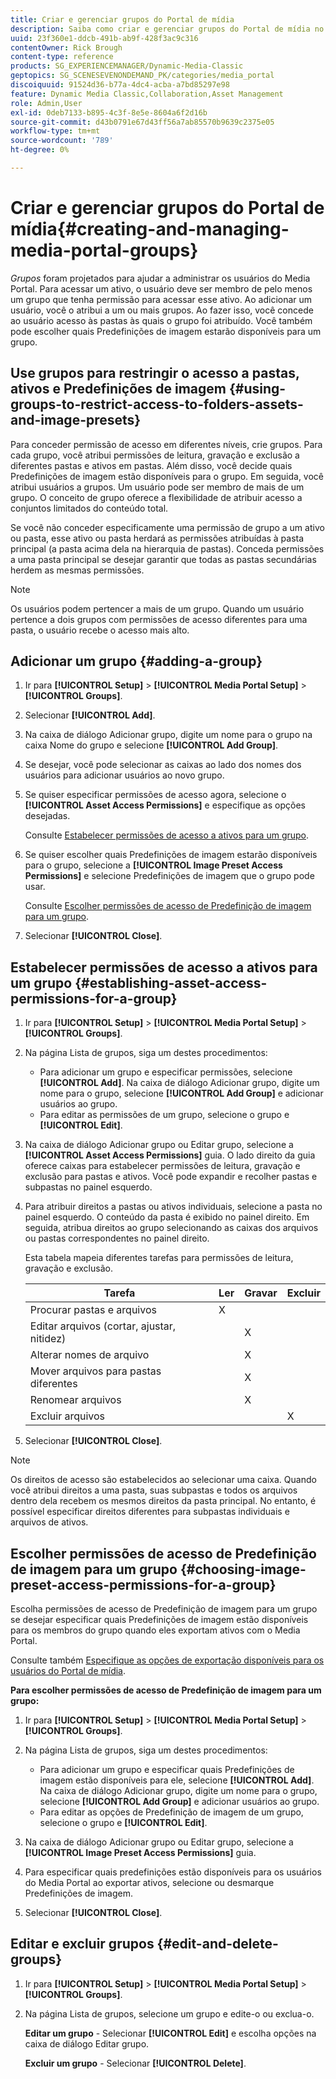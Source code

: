 ```yaml
---
title: Criar e gerenciar grupos do Portal de mídia
description: Saiba como criar e gerenciar grupos do Portal de mídia no Adobe Dynamic Media Classic.
uuid: 23f360e1-ddcb-491b-ab9f-428f3ac9c316
contentOwner: Rick Brough
content-type: reference
products: SG_EXPERIENCEMANAGER/Dynamic-Media-Classic
geptopics: SG_SCENESEVENONDEMAND_PK/categories/media_portal
discoiquuid: 91524d36-b77a-4dc4-acba-a7bd85297e98
feature: Dynamic Media Classic,Collaboration,Asset Management
role: Admin,User
exl-id: 0deb7133-b895-4c3f-8e5e-8604a6f2d16b
source-git-commit: d43b0791e67d43ff56a7ab85570b9639c2375e05
workflow-type: tm+mt
source-wordcount: '789'
ht-degree: 0%

---
```


# Criar e gerenciar grupos do Portal de mídia{#creating-and-managing-media-portal-groups}

*Grupos* foram projetados para ajudar a administrar os usuários do Media Portal. Para acessar um ativo, o usuário deve ser membro de pelo menos um grupo que tenha permissão para acessar esse ativo. Ao adicionar um usuário, você o atribui a um ou mais grupos. Ao fazer isso, você concede ao usuário acesso às pastas às quais o grupo foi atribuído. Você também pode escolher quais Predefinições de imagem estarão disponíveis para um grupo.

## Use grupos para restringir o acesso a pastas, ativos e Predefinições de imagem {#using-groups-to-restrict-access-to-folders-assets-and-image-presets}

Para conceder permissão de acesso em diferentes níveis, crie grupos. Para cada grupo, você atribui permissões de leitura, gravação e exclusão a diferentes pastas e ativos em pastas. Além disso, você decide quais Predefinições de imagem estão disponíveis para o grupo. Em seguida, você atribui usuários a grupos. Um usuário pode ser membro de mais de um grupo. O conceito de grupo oferece a flexibilidade de atribuir acesso a conjuntos limitados do conteúdo total.

Se você não conceder especificamente uma permissão de grupo a um ativo ou pasta, esse ativo ou pasta herdará as permissões atribuídas à pasta principal (a pasta acima dela na hierarquia de pastas). Conceda permissões a uma pasta principal se desejar garantir que todas as pastas secundárias herdem as mesmas permissões.

>[!NOTE]
>
>Os usuários podem pertencer a mais de um grupo. Quando um usuário pertence a dois grupos com permissões de acesso diferentes para uma pasta, o usuário recebe o acesso mais alto.

## Adicionar um grupo {#adding-a-group}

1. Ir para **[!UICONTROL Setup]** > **[!UICONTROL Media Portal Setup]** > **[!UICONTROL Groups]**.
1. Selecionar **[!UICONTROL Add]**.
1. Na caixa de diálogo Adicionar grupo, digite um nome para o grupo na caixa Nome do grupo e selecione **[!UICONTROL Add Group]**.
1. Se desejar, você pode selecionar as caixas ao lado dos nomes dos usuários para adicionar usuários ao novo grupo.
1. Se quiser especificar permissões de acesso agora, selecione o **[!UICONTROL Asset Access Permissions]** e especifique as opções desejadas.

   Consulte [Estabelecer permissões de acesso a ativos para um grupo](creating-media-portal-groups.md#establishing_asset_access_permissions_for_a_group).

1. Se quiser escolher quais Predefinições de imagem estarão disponíveis para o grupo, selecione a **[!UICONTROL Image Preset Access Permissions]** e selecione Predefinições de imagem que o grupo pode usar.

   Consulte [Escolher permissões de acesso de Predefinição de imagem para um grupo](creating-media-portal-groups.md#choosing_image_preset_access_permissions_for_a_group).

1. Selecionar **[!UICONTROL Close]**.

## Estabelecer permissões de acesso a ativos para um grupo {#establishing-asset-access-permissions-for-a-group}

1. Ir para **[!UICONTROL Setup]** > **[!UICONTROL Media Portal Setup]** > **[!UICONTROL Groups]**.
1. Na página Lista de grupos, siga um destes procedimentos:

   * Para adicionar um grupo e especificar permissões, selecione **[!UICONTROL Add]**. Na caixa de diálogo Adicionar grupo, digite um nome para o grupo, selecione **[!UICONTROL Add Group]** e adicionar usuários ao grupo.
   * Para editar as permissões de um grupo, selecione o grupo e **[!UICONTROL Edit]**.

1. Na caixa de diálogo Adicionar grupo ou Editar grupo, selecione a **[!UICONTROL Asset Access Permissions]** guia. O lado direito da guia oferece caixas para estabelecer permissões de leitura, gravação e exclusão para pastas e ativos. Você pode expandir e recolher pastas e subpastas no painel esquerdo.
1. Para atribuir direitos a pastas ou ativos individuais, selecione a pasta no painel esquerdo. O conteúdo da pasta é exibido no painel direito. Em seguida, atribua direitos ao grupo selecionando as caixas dos arquivos ou pastas correspondentes no painel direito.

   Esta tabela mapeia diferentes tarefas para permissões de leitura, gravação e exclusão.

   | Tarefa | Ler | Gravar | Excluir |
   | --- | --- | --- | --- |
   | Procurar pastas e arquivos | X |  |  |
   | Editar arquivos (cortar, ajustar, nitidez) |  | X |  |
   | Alterar nomes de arquivo |  | X |  |
   | Mover arquivos para pastas diferentes |  | X |  |
   | Renomear arquivos |  | X |  |
   | Excluir arquivos |  |  | X |

1. Selecionar **[!UICONTROL Close]**.

>[!NOTE]
>
>Os direitos de acesso são estabelecidos ao selecionar uma caixa. Quando você atribui direitos a uma pasta, suas subpastas e todos os arquivos dentro dela recebem os mesmos direitos da pasta principal. No entanto, é possível especificar direitos diferentes para subpastas individuais e arquivos de ativos.

## Escolher permissões de acesso de Predefinição de imagem para um grupo {#choosing-image-preset-access-permissions-for-a-group}

Escolha permissões de acesso de Predefinição de imagem para um grupo se desejar especificar quais Predefinições de imagem estão disponíveis para os membros do grupo quando eles exportam ativos com o Media Portal.

Consulte também [Especifique as opções de exportação disponíveis para os usuários do Portal de mídia](specifying-export-options-available-media.md#specifying_export_options_available_to_media_portal_users).

**Para escolher permissões de acesso de Predefinição de imagem para um grupo:**

1. Ir para **[!UICONTROL Setup]** > **[!UICONTROL Media Portal Setup]** > **[!UICONTROL Groups]**.
1. Na página Lista de grupos, siga um destes procedimentos:

   * Para adicionar um grupo e especificar quais Predefinições de imagem estão disponíveis para ele, selecione **[!UICONTROL Add]**. Na caixa de diálogo Adicionar grupo, digite um nome para o grupo, selecione **[!UICONTROL Add Group]** e adicionar usuários ao grupo.
   * Para editar as opções de Predefinição de imagem de um grupo, selecione o grupo e **[!UICONTROL Edit]**.

1. Na caixa de diálogo Adicionar grupo ou Editar grupo, selecione a **[!UICONTROL Image Preset Access Permissions]** guia.
1. Para especificar quais predefinições estão disponíveis para os usuários do Media Portal ao exportar ativos, selecione ou desmarque Predefinições de imagem.
1. Selecionar **[!UICONTROL Close]**.

## Editar e excluir grupos {#edit-and-delete-groups}

1. Ir para **[!UICONTROL Setup]** > **[!UICONTROL Media Portal Setup]** > **[!UICONTROL Groups]**.
1. Na página Lista de grupos, selecione um grupo e edite-o ou exclua-o.

   **Editar um grupo** - Selecionar **[!UICONTROL Edit]** e escolha opções na caixa de diálogo Editar grupo.

   **Excluir um grupo** - Selecionar **[!UICONTROL Delete]**.
